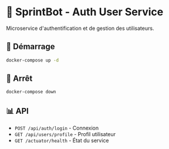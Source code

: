 # 🏐 SprintBot - Auth User Service

Microservice d'authentification et de gestion des utilisateurs.

## 🚀 Démarrage

```bash
docker-compose up -d
```

## 🛑 Arrêt

```bash
docker-compose down
```

## 📊 API

- `POST /api/auth/login` - Connexion
- `GET /api/users/profile` - Profil utilisateur
- `GET /actuator/health` - État du service


